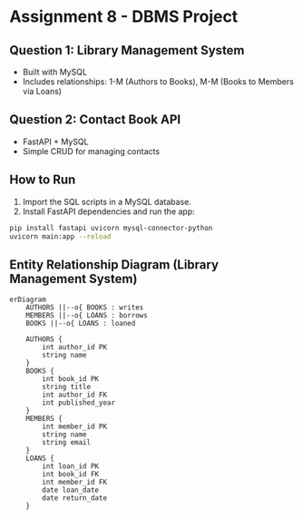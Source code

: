 # Assignment 8 - DBMS Project

## Question 1: Library Management System

- Built with MySQL
- Includes relationships: 1-M (Authors to Books), M-M (Books to Members via Loans)

## Question 2: Contact Book API

- FastAPI + MySQL
- Simple CRUD for managing contacts

## How to Run

1. Import the SQL scripts in a MySQL database.
2. Install FastAPI dependencies and run the app:

```bash
pip install fastapi uvicorn mysql-connector-python
uvicorn main:app --reload
```

## Entity Relationship Diagram (Library Management System)

```mermaid
erDiagram
    AUTHORS ||--o{ BOOKS : writes
    MEMBERS ||--o{ LOANS : borrows
    BOOKS ||--o{ LOANS : loaned

    AUTHORS {
        int author_id PK
        string name
    }
    BOOKS {
        int book_id PK
        string title
        int author_id FK
        int published_year
    }
    MEMBERS {
        int member_id PK
        string name
        string email
    }
    LOANS {
        int loan_id PK
        int book_id FK
        int member_id FK
        date loan_date
        date return_date
    }
```
